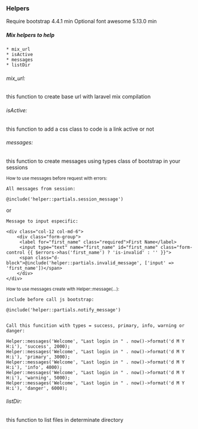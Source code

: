 ### Helpers

Require bootstrap 4.4.1 min 
Optional font awesome 5.13.0 min

##### Mix helpers to help

    * mix_url
    * isActive
    * messages
    * listDir

###### mix_url:
this function to create base url with laravel mix compilation

###### isActive:
this function to add a css class to code is a link active or not

###### messages:
this function to create messages using types class of bootstrap in your sessions

<small>How to use messages before request with errors:</small>

    All messages from session:
    
    @include('helper::partials.session_message')

or

    Message to input especific:
    
    <div class="col-12 col-md-6">
        <div class="form-group">
         <label for="first_name" class="required">First Name</label>
         <input type="text" name="first_name" id="first_name" class="form-control {{ $errors->has('first_name') ? 'is-invalid' : '' }}">
         <span class="d-block">@include('helper::partials.invalid_message', ['input' => 'first_name'])</span>
        </div>
    </div>    

<small>How to use messages create with Helper::message(...):</small>

    include before call js bootstrap:
    
    @include('helper::partials.notify_message')
    

    Call this funcition with types = success, primary, info, warning or danger:
    
    Helper::messages('Welcome', "Last login in " . now()->format('d M Y H:i'), 'success', 2000);
    Helper::messages('Welcome', "Last login in " . now()->format('d M Y H:i'), 'primary', 3000);
    Helper::messages('Welcome', "Last login in " . now()->format('d M Y H:i'), 'info', 4000);
    Helper::messages('Welcome', "Last login in " . now()->format('d M Y H:i'), 'warning', 5000);
    Helper::messages('Welcome', "Last login in " . now()->format('d M Y H:i'), 'danger', 6000);

###### listDir:
this function to list files in determinate directory

